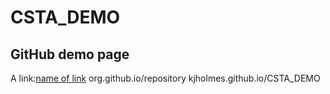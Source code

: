 # CSTA_DEMO
## GitHub demo page
A link:[name of link](https://www.commack.k12.ny.us/)
org.github.io/repository
kjholmes.github.io/CSTA_DEMO
